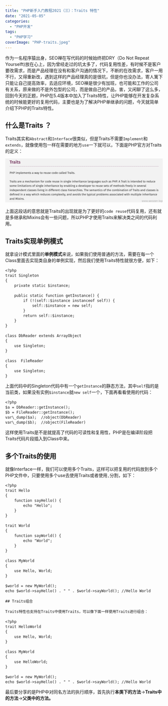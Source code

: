 ```yaml
---
title: "PHP新手入门教程2021（三）：Traits 特性"
date: "2021-05-05"
categories: 
  - "PHP开发"
tags: 
  - "PHP学习"
coverImage: "PHP-traits.jpeg"
---
```


作为一名程序猿出身，SEO禅在写代码的时候始终把DRY（Do Not Repeat Yourselft)放在心上，因为曾经走过的坑太多了，代码复用性差，有时候不是客户要改需求，而是产品经理在没有和客户沟通的情况下，不断的在改需求，客户一用不行，又得重新改，遇到这样的产品经理真的是很坑，但是你也没办法，寄人篱下只能让自己提高效率，去适应环境，SEO禅是很少有加班，也可能和工作的公司有关系，原来做的不是外包型的公司，而是做自己的产品，害，又闲聊了这么多，回到今天的正题，PHP在5.4版本中加入了Traits特性，让PHP能够在开发复杂系统的时候能更好的复用代码，主要也是为了解决PHP单继承的问题，今天就简单介绍下PHP的Traits特性。

## 什么是Traits ？

Traits其实和`Abstract`和`Interface`很类似，但是Traits不需要`Implement`和`extends`，就像使用包一样在需要的地方`use`一下就可以，下面是PHP官方对Traits的定义：

![php-traits-definition](images/php-traits-definition.png)

上面这段话的意思就是Traits的出现就是为了更好的`code reuse`代码复用，还有就是多继承和Mixins会有一些问题，所以PHP才使用Traits来解决类之间的代码利用。

## Traits实现单例模式

就拿设计模式里面的**单例模式**来说，如果我们使用普通的方法，需要在每一个Class里面去实现类自身的单例实现，然后我们使用Traits特性就很方便，如下：
```
<?php
trait Singleton
{
    private static $instance;

    public static function getInstance() {
        if (!(self::$instance instanceof self)) {
            self::$instance = new self;
        }
        return self::$instance;
    }
}

class DbReader extends ArrayObject
{
    use Singleton;
}

class  FileReader
{
    use Singleton;
}
```
上面代码中的Singleton代码中有一个`getInstance`的静态方法，其中`self`指的是当前类，如果没有实例`$instance`就`new self`一个，下面再看看使用的代码：
```
<?php
$a = DbReader::getInstance();
$b = FileReader::getInstance();
var\_dump($a);  //object(DbReader)
var\_dump($b);  //object(FileReader)
```
这样使用Traits是不是就提高了代码的可读性和复用性，PHP是在编译阶段把Traits代码片段插入到Class中来。

## 多个Traits的使用

就像Interface一样，我们可以使用多个Traits，这样可以把复用的代码放到多个PHP文件中，只要使用多个use去使用Traits或者使用`,`分割，如下：
```
<?php
trait Hello
{
    function sayHello() {
        echo "Hello";
    }
}

trait World
{
    function sayWorld() {
        echo "World";
    }
}

class MyWorld
{
    use Hello, World;
}

$world = new MyWorld();
echo $world->sayHello() . " " . $world->sayWorld(); //Hello World

## Traits组合

Traits特性也支持在Traits中使用Traits，可以像下面一样使用Traits进行组合：

<?php
trait HelloWorld
{
    use Hello, World;
}

class MyWorld
{
    use HelloWorld;
}

$world = new MyWorld();
echo $world->sayHello() . " " . $world->sayWorld(); //Hello World
```
最后要分享的是PHP中对同名方法的执行顺序，首先执行**本类下的方法**\->**Traits中的方法**\->**父类中的方法。**
